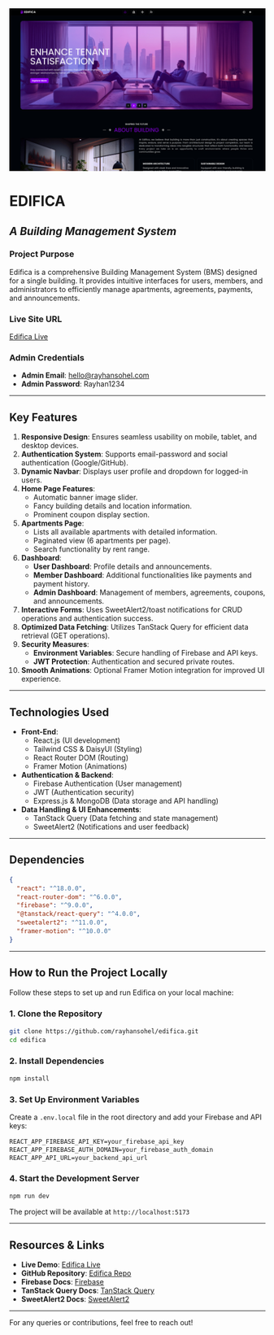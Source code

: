 <div align="center">
  <img height="" src="https://github.com/rayhansohel/edifica/blob/main/src/assets/images/edifica.png" />
</div>

# **EDIFICA**  
## *A Building Management System*

### **Project Purpose**
Edifica is a comprehensive Building Management System (BMS) designed for a single building. It provides intuitive interfaces for users, members, and administrators to efficiently manage apartments, agreements, payments, and announcements.

### **Live Site URL**
[Edifica Live](https://edificaa.netlify.app)

### **Admin Credentials**
- **Admin Email**: hello@rayhansohel.com  
- **Admin Password**: Rayhan1234

---

## **Key Features**
1. **Responsive Design**: Ensures seamless usability on mobile, tablet, and desktop devices.
2. **Authentication System**: Supports email-password and social authentication (Google/GitHub).
3. **Dynamic Navbar**: Displays user profile and dropdown for logged-in users.
4. **Home Page Features**:
   - Automatic banner image slider.
   - Fancy building details and location information.
   - Prominent coupon display section.
5. **Apartments Page**:
   - Lists all available apartments with detailed information.
   - Paginated view (6 apartments per page).
   - Search functionality by rent range.
6. **Dashboard**:
   - **User Dashboard**: Profile details and announcements.
   - **Member Dashboard**: Additional functionalities like payments and payment history.
   - **Admin Dashboard**: Management of members, agreements, coupons, and announcements.
7. **Interactive Forms**: Uses SweetAlert2/toast notifications for CRUD operations and authentication success.
8. **Optimized Data Fetching**: Utilizes TanStack Query for efficient data retrieval (GET operations).
9. **Security Measures**:
   - **Environment Variables**: Secure handling of Firebase and API keys.
   - **JWT Protection**: Authentication and secured private routes.
10. **Smooth Animations**: Optional Framer Motion integration for improved UI experience.

---

## **Technologies Used**
- **Front-End**:
  - React.js (UI development)
  - Tailwind CSS & DaisyUI (Styling)
  - React Router DOM (Routing)
  - Framer Motion (Animations)
- **Authentication & Backend**:
  - Firebase Authentication (User management)
  - JWT (Authentication security)
  - Express.js & MongoDB (Data storage and API handling)
- **Data Handling & UI Enhancements**:
  - TanStack Query (Data fetching and state management)
  - SweetAlert2 (Notifications and user feedback)
  
---

## **Dependencies**
```json
{
  "react": "^18.0.0",
  "react-router-dom": "^6.0.0",
  "firebase": "^9.0.0",
  "@tanstack/react-query": "^4.0.0",
  "sweetalert2": "^11.0.0",
  "framer-motion": "^10.0.0"
}
```

---

## **How to Run the Project Locally**
Follow these steps to set up and run Edifica on your local machine:

### **1. Clone the Repository**
```sh
git clone https://github.com/rayhansohel/edifica.git
cd edifica
```

### **2. Install Dependencies**
```sh
npm install
```

### **3. Set Up Environment Variables**
Create a `.env.local` file in the root directory and add your Firebase and API keys:
```
REACT_APP_FIREBASE_API_KEY=your_firebase_api_key
REACT_APP_FIREBASE_AUTH_DOMAIN=your_firebase_auth_domain
REACT_APP_API_URL=your_backend_api_url
```

### **4. Start the Development Server**
```sh
npm run dev
```
The project will be available at `http://localhost:5173`

---

## **Resources & Links**
- **Live Demo**: [Edifica Live](https://edificaa.netlify.app)
- **GitHub Repository**: [Edifica Repo](https://github.com/rayhansohel/edifica)
- **Firebase Docs**: [Firebase](https://firebase.google.com/docs)
- **TanStack Query Docs**: [TanStack Query](https://tanstack.com/query/latest/docs/react)
- **SweetAlert2 Docs**: [SweetAlert2](https://sweetalert2.github.io/)

---

For any queries or contributions, feel free to reach out!
